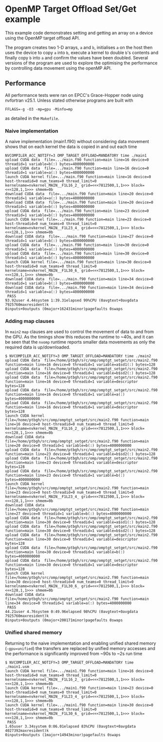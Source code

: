 # OpenMP Target Offload Set/Get example

This example code demonstrates setting and getting an array on a device using
the OpenMP target offload API.

The program creates two 1-D arrays, `a` and `b`, initialises `a` on the host
then uses the device to copy `a` into `b`, execute a kernel to double `b`'s
contents and finally copy `b` into `a` and confirm the values have been
doubled.
Several versions of the program are used to explore the optimising the
performance by controlling data movement using the openMP API.

## Performance

All performance tests were ran on EPCC's Grace-Hopper node using nvfortran v25.1.
Unless stated otherwise programs are built with
```
FFLAGS=-g -O3 -mp=gpu -Minfo=mp
```
as detailed in the `Makefile`.

### Naive implementation

A naive implementation (main1.f90) without considering data movement shows that
on each kernel the data is copied in and out each time
```
NVCOMPILER_ACC_NOTIFY=3 OMP_TARGET_OFFLOAD=MANDATORY time ./main1
upload CUDA data  file=.../main.f90 function=main line=16 device=0 threadid=1 variable=b(:) bytes=4000000000
upload CUDA data  file=.../main.f90 function=main line=16 device=0 threadid=1 variable=a(:) bytes=4000000000
launch CUDA kernel file=.../main.f90 function=main line=16 device=0 host-threadid=0 num_teams=0 thread_limit=0 kernelname=nvkernel_MAIN__F1L16_2_ grid=<<<7812500,1,1>>> block=<<<128,1,1>>> shmem=0b
download CUDA data  file=.../main.f90 function=main line=20 device=0 threadid=1 variable=a(:) bytes=4000000000
download CUDA data  file=.../main.f90 function=main line=20 device=0 threadid=1 variable=b(:) bytes=4000000000
upload CUDA data  file=.../main.f90 function=main line=23 device=0 threadid=1 variable=b(:) bytes=4000000000
launch CUDA kernel file=.../main.f90 function=main line=23 device=0 host-threadid=0 num_teams=0 thread_limit=0 kernelname=nvkernel_MAIN__F1L23_4_ grid=<<<7812500,1,1>>> block=<<<128,1,1>>> shmem=0b
download CUDA data  file=.../main.f90 function=main line=27 device=0 threadid=1 variable=b(:) bytes=4000000000
upload CUDA data  file=.../main.f90 function=main line=30 device=0 threadid=1 variable=a(:) bytes=4000000000
upload CUDA data  file=.../main.f90 function=main line=30 device=0 threadid=1 variable=b(:) bytes=4000000000
launch CUDA kernel file=.../main.f90 function=main line=30 device=0 host-threadid=0 num_teams=0 thread_limit=0 kernelname=nvkernel_MAIN__F1L30_6_ grid=<<<7812500,1,1>>> block=<<<128,1,1>>> shmem=0b
download CUDA data  file=.../main.f90 function=main line=34 device=0 threadid=1 variable=b(:) bytes=4000000000
download CUDA data  file=.../main.f90 function=main line=34 device=0 threadid=1 variable=a(:) bytes=4000000000
 PASS
93.92user 4.44system 1:39.31elapsed 99%CPU (0avgtext+0avgdata 7925760maxresident)k
0inputs+0outputs (0major+162431minor)pagefaults 0swaps
```

### Adding map clauses

In `main2` `map` clauses are used to control the movement of data to and from the GPU.
As the timings show this reduces the runtime to ~40s, and it can be seen that
the `nvomp` runtime reports smaller data movements as only the required data is
up/downloaded.
```
$ NVCOMPILER_ACC_NOTIFY=3 OMP_TARGET_OFFLOAD=MANDATORY time ./main2
upload CUDA data  file=/home/ptbgh/src/omp/omptgt_setget/src/main2.f90 function=main line=16 device=0 threadid=1 variable=a$sd1(:) bytes=128
upload CUDA data  file=/home/ptbgh/src/omp/omptgt_setget/src/main2.f90 function=main line=16 device=0 threadid=1 variable=b$sd2(:) bytes=128
upload CUDA data  file=/home/ptbgh/src/omp/omptgt_setget/src/main2.f90 function=main line=16 device=0 threadid=1 variable=descriptor bytes=128
upload CUDA data  file=/home/ptbgh/src/omp/omptgt_setget/src/main2.f90 function=main line=16 device=0 threadid=1 variable=a(:) bytes=4000000000
upload CUDA data  file=/home/ptbgh/src/omp/omptgt_setget/src/main2.f90 function=main line=16 device=0 threadid=1 variable=descriptor bytes=128
launch CUDA kernel file=/home/ptbgh/src/omp/omptgt_setget/src/main2.f90 function=main line=16 device=0 host-threadid=0 num_teams=0 thread_limit=0 kernelname=nvkernel_MAIN__F1L16_2_ grid=<<<7812500,1,1>>> block=<<<128,1,1>>> shmem=0b
download CUDA data  file=/home/ptbgh/src/omp/omptgt_setget/src/main2.f90 function=main line=20 device=0 threadid=1 variable=b(:) bytes=4000000000
upload CUDA data  file=/home/ptbgh/src/omp/omptgt_setget/src/main2.f90 function=main line=23 device=0 threadid=1 variable=b$sd2(:) bytes=128
upload CUDA data  file=/home/ptbgh/src/omp/omptgt_setget/src/main2.f90 function=main line=23 device=0 threadid=1 variable=descriptor bytes=128
upload CUDA data  file=/home/ptbgh/src/omp/omptgt_setget/src/main2.f90 function=main line=23 device=0 threadid=1 variable=b(:) bytes=4000000000
launch CUDA kernel file=/home/ptbgh/src/omp/omptgt_setget/src/main2.f90 function=main line=23 device=0 host-threadid=0 num_teams=0 thread_limit=0 kernelname=nvkernel_MAIN__F1L23_4_ grid=<<<7812500,1,1>>> block=<<<128,1,1>>> shmem=0b
download CUDA data  file=/home/ptbgh/src/omp/omptgt_setget/src/main2.f90 function=main line=27 device=0 threadid=1 variable=b(:) bytes=4000000000
upload CUDA data  file=/home/ptbgh/src/omp/omptgt_setget/src/main2.f90 function=main line=30 device=0 threadid=1 variable=a$sd1(:) bytes=128
upload CUDA data  file=/home/ptbgh/src/omp/omptgt_setget/src/main2.f90 function=main line=30 device=0 threadid=1 variable=b$sd2(:) bytes=128
upload CUDA data  file=/home/ptbgh/src/omp/omptgt_setget/src/main2.f90 function=main line=30 device=0 threadid=1 variable=descriptor bytes=128
upload CUDA data  file=/home/ptbgh/src/omp/omptgt_setget/src/main2.f90 function=main line=30 device=0 threadid=1 variable=b(:) bytes=4000000000
upload CUDA data  file=/home/ptbgh/src/omp/omptgt_setget/src/main2.f90 function=main line=30 device=0 threadid=1 variable=descriptor bytes=128
launch CUDA kernel file=/home/ptbgh/src/omp/omptgt_setget/src/main2.f90 function=main line=30 device=0 host-threadid=0 num_teams=0 thread_limit=0 kernelname=nvkernel_MAIN__F1L30_6_ grid=<<<7812500,1,1>>> block=<<<128,1,1>>> shmem=0b
download CUDA data  file=/home/ptbgh/src/omp/omptgt_setget/src/main2.f90 function=main line=34 device=0 threadid=1 variable=a(:) bytes=4000000000
 PASS
44.21user 4.76system 0:49.96elapsed 98%CPU (0avgtext+0avgdata 7925760maxresident)k
0inputs+0outputs (0major+200171minor)pagefaults 0swaps
```

### Unified shared memory

Returning to the naive implementation and enabling unified shared memory
(`-gpu=unified`) the transfers are replaced by unified memory accesses and the
performance is significantly improved from ~90s to ~2s run time
```
$ NVCOMPILER_ACC_NOTIFY=3 OMP_TARGET_OFFLOAD=MANDATORY time ./main1.usm 
launch CUDA kernel file=.../main1.f90 function=main line=16 device=0 host-threadid=0 num_teams=0 thread_limit=0 kernelname=nvkernel_MAIN__F1L16_2_ grid=<<<7812500,1,1>>> block=<<<128,1,1>>> shmem=0b
launch CUDA kernel file=.../main1.f90 function=main line=23 device=0 host-threadid=0 num_teams=0 thread_limit=0 kernelname=nvkernel_MAIN__F1L23_4_ grid=<<<7812500,1,1>>> block=<<<128,1,1>>> shmem=0b
launch CUDA kernel file=.../main1.f90 function=main line=30 device=0 host-threadid=0 num_teams=0 thread_limit=0 kernelname=nvkernel_MAIN__F1L30_6_ grid=<<<7812500,1,1>>> block=<<<128,1,1>>> shmem=0b
 PASS
1.65user 3.34system 0:06.01elapsed 83%CPU (0avgtext+0avgdata 4027392maxresident)k
0inputs+0outputs (1major+14943minor)pagefaults 0swaps
```
